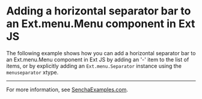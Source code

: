 # Adding a horizontal separator bar to an Ext.menu.Menu component in Ext JS #

The following example shows how you can add a horizontal separator bar to an Ext.menu.Menu component in Ext JS by adding an '-' item to the list of items, or by explicitly adding an `Ext.menu.Separator` instance using the `menuseparator` xtype.

---

For more information, see [SenchaExamples.com](http://senchaexamples.com/2012/02/24/adding-a-horizontal-separator-bar-to-an-ext-menu-menu-component-in-ext-js/).